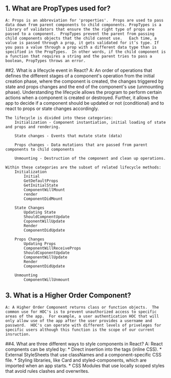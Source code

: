 ## 1.  What are PropTypes used for?
    A: Props is an abbreviation for 'properties'.  Props are used to pass data down from parent components to child components. PropTypes is a library of validators that ensure the the right type of props are passed to a component.  PropTypes prevent the parent from passing child components objects that the child cannot use.   Each time, a value is passed through a prop, it gets validated for it’s type. If you pass a value through a prop with a different data type than is specified in the PropTypes.  In other words, if the child component is a function that requires a string and the parent tries to pass a boolean, PropTypes throws an error.  

##2.  What is a lifecycle event in React?
    A:     An order of operations that defines the different stages of a component's operation from the initial creation phase, where the component is created, the changes triggered by state and props changes and the end of the component's use (unmounting phase).  Understanding the lifecycle allows the program to perform certain actions when a component is created or destroyed. Further, it allows the app to decide if a component should be updated or not (conditional) and to react to props or state changes accordingly.

    The lifecycle is divided into these categories:
        Initialization - Component instantiation, initial loading of state and props and rendering.

        State changes - Events that mutate state (data)

        Props changes - Data mutations that are passed from parent components to child components

        Unmounting - Destruction of the component and clean up operations.

    Within these categories are the subset of related lifecycle methods:
        Initialization
            Initial
            GetDefaultProps
            GetInitialState
            ComponentWillMount
            render
            ComponentDidMount

        State Changes
            Updating State
            ShouldCompnentUpdate
            CoponentWillUpdate
            Render
            ComponentDidUpdate

        Props Changes
            Updating Props
            ComponentWillReceiveProps
            ShouldCoponentUpdate
            ComponentWillUpdate
            Render
            ComponentDidUpdate

        Unmounting
            ComponentWillUnmount

## 3.  What is a Higher Order Component?
    A: A Higher Order Component returns class or function objects.  The common use for HOC's is to prevent unauthorized access to specific areas of the app.  For example, a user authentication HOC that will only allow use of the app after the user provides a username and password.  HOC's can operate with different levels of priveleges for specific users although this function is the scope of our current insruction.

##4.  What are three different ways to style components in React?
    A: React compnents can be styled by:
        * Direct insertion into the tags (inline CSS).
        * External StyleSheets that use classNames and a component-specific CSS file.
        * Styling libraries, like Card and styled-components, which are imported when an app starts.
        * CSS Modules that use locally scoped styles that avoid rules clashes and overwrites.


    

